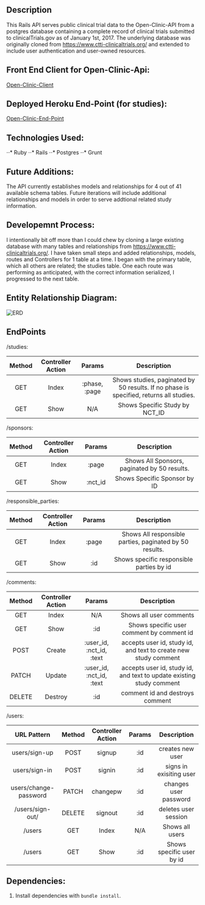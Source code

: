 
## Description

This Rails API serves public clinical trial data to the Open-Clinic-API from a postgres database containing a complete record of clinical trials submitted to clinicalTrials.gov as of January 1st, 2017. The underlying database was originally cloned from https://www.ctti-clinicaltrials.org/ and extended to include user authentication and user-owned resources.


## Front End Client for Open-Clinic-Api:
[Open-Clinic-Client](https://github.com/jolavb/open-clinic-client)

## Deployed Heroku End-Point (for studies):
[Open-Clinic-End-Point](https://frozen-mountain-71553.herokuapp.com/studies)


## Technologies Used:
⋅⋅* Ruby
⋅⋅* Rails
⋅⋅* Postgres
⋅⋅* Grunt

## Future Additions:
The API currently establishes models and relationships for 4 out of 41 available schema tables. Future iterations will include additional relationships and models in order to serve addtional related study information.

## Developemnt Process: 
I intentionally bit off more than I could chew by cloning a large existing database with many tables and relationships from https://www.ctti-clinicaltrials.org/. I have taken small steps and added relationships, models, routes and Controllers for 1 table at a time. I began with the primary table, which all others are related; the studies table. One each route was performing as anticipated, with the correct information serialized, I progressed to the next table. 

## Entity Relationship Diagram:
![ERD](https://i.imgur.com/pAfJgNR.png)


## EndPoints

/studies:

|Method| Controller Action      | Params          | Description  |
|:---:| :-------------: |:-------------:| :-----:|
|GET| Index      | :phase, :page| Shows studies, paginated by 50 results. If no phase is specified,  returns all studies. |
|GET| Show    | N/A     |   Shows Specific Study by NCT_ID |


/sponsors:

|Method| Controller Action      | Params          | Description  |
| :---:| :-------------: |:-------------:| :-----:|
|GET| Index      | :page | Shows All Sponsors, paginated by 50 results. |
|GET| Show    | :nct_id    |   Shows Specific Sponsor by ID |


/responsible_parties:

|Method| Controller Action     | Params          | Description  |
| :---:| :-------------: |:-------------:| :-----:|
|GET| Index      | :page | Shows All responsible parties, paginated by 50 results. |
|GET| Show    | :id   |   Shows specific responsible parties by id |

/comments:

|Method| Controller Action     | Params          | Description  |
| :----:| :-------------: |:-------------:| :-----:|
|GET| Index      | N/A| Shows all user comments|
|GET| Show    | :id  |   Shows specific user comment by comment id |
|POST| Create | :user_id, :nct_id, :text| accepts user id, study id, and text to create new study comment|
|PATCH| Update | :user_id, :nct_id, :text| accepts user id, study id, and text to update existing study comment|
|DELETE| Destroy | :id | comment id and destroys comment|


/users:

|URL Pattern|Method| Controller Action     | Params  | Description  |
| :---:| :---: | :-------------: |:-------------:| :-----:|
|users/sign-up|POST| signup   | :id  |   creates new user |
|users/sign-in|POST| signin   | :id  |   signs in exisiting user |
|users/change-password|PATCH|changepw|:id| changes user password |
|/users/sign-out/|DELETE| signout  |:id| deletes user session|
|/users|GET| Index  | N/A| Shows all users|
|/users|GET| Show    | :id  |   Shows specific user by id |


## Dependencies:
1.  Install dependencies with `bundle install`.

